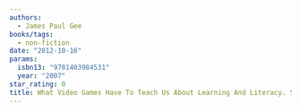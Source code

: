 ```yaml
---
authors:
  - James Paul Gee
books/tags:
  - non-fiction
date: "2012-10-16"
params:
  isbn13: "9781403984531"
  year: "2007"
star_rating: 0
title: What Video Games Have To Teach Us About Learning And Literacy. Second Edition - Revised And Updated Edition
---
```


<!--more-->
